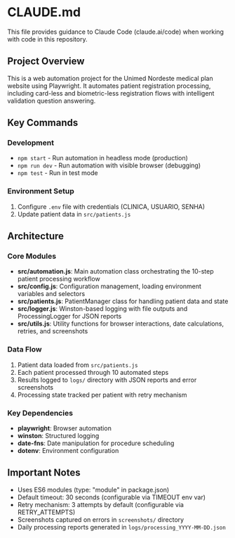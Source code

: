 # CLAUDE.md

This file provides guidance to Claude Code (claude.ai/code) when working with code in this repository.

## Project Overview

This is a web automation project for the Unimed Nordeste medical plan website using Playwright. It automates patient registration processing, including card-less and biometric-less registration flows with intelligent validation question answering.

## Key Commands

### Development
- `npm start` - Run automation in headless mode (production)
- `npm run dev` - Run automation with visible browser (debugging)
- `npm test` - Run in test mode

### Environment Setup
1. Configure `.env` file with credentials (CLINICA, USUARIO, SENHA)
2. Update patient data in `src/patients.js`

## Architecture

### Core Modules
- **src/automation.js**: Main automation class orchestrating the 10-step patient processing workflow
- **src/config.js**: Configuration management, loading environment variables and selectors
- **src/patients.js**: PatientManager class for handling patient data and state
- **src/logger.js**: Winston-based logging with file outputs and ProcessingLogger for JSON reports
- **src/utils.js**: Utility functions for browser interactions, date calculations, retries, and screenshots

### Data Flow
1. Patient data loaded from `src/patients.js`
2. Each patient processed through 10 automated steps
3. Results logged to `logs/` directory with JSON reports and error screenshots
4. Processing state tracked per patient with retry mechanism

### Key Dependencies
- **playwright**: Browser automation
- **winston**: Structured logging
- **date-fns**: Date manipulation for procedure scheduling
- **dotenv**: Environment configuration

## Important Notes
- Uses ES6 modules (type: "module" in package.json)
- Default timeout: 30 seconds (configurable via TIMEOUT env var)
- Retry mechanism: 3 attempts by default (configurable via RETRY_ATTEMPTS)
- Screenshots captured on errors in `screenshots/` directory
- Daily processing reports generated in `logs/processing_YYYY-MM-DD.json`